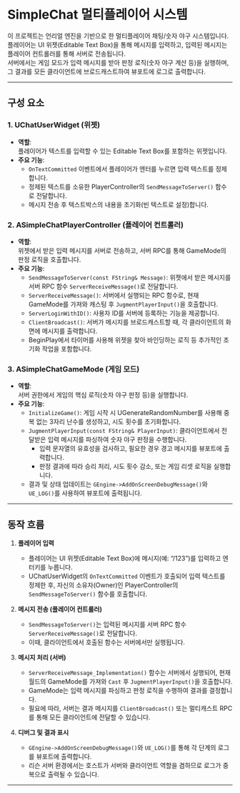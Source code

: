 # SimpleChat 멀티플레이어 시스템

이 프로젝트는 언리얼 엔진을 기반으로 한 멀티플레이어 채팅/숫자 야구 시스템입니다.  
플레이어는 UI 위젯(Editable Text Box)을 통해 메시지를 입력하고, 입력된 메시지는 플레이어 컨트롤러를 통해 서버로 전송됩니다.  
서버에서는 게임 모드가 입력 메시지를 받아 판정 로직(숫자 야구 계산 등)을 실행하며, 그 결과를 모든 클라이언트에 브로드캐스트하여 뷰포트에 로그로 출력합니다.

---

## 구성 요소

### 1. UChatUserWidget (위젯)
- **역할**:  
  플레이어가 텍스트를 입력할 수 있는 Editable Text Box를 포함하는 위젯입니다.
- **주요 기능**:
  - `OnTextCommitted` 이벤트에서 플레이어가 엔터를 누르면 입력 텍스트를 정제합니다.
  - 정제된 텍스트를 소유한 PlayerController의 `SendMessageToServer()` 함수로 전달합니다.
  - 메시지 전송 후 텍스트박스의 내용을 초기화(빈 텍스트로 설정)합니다.

### 2. ASimpleChatPlayerController (플레이어 컨트롤러)
- **역할**:  
  위젯에서 받은 입력 메시지를 서버로 전송하고, 서버 RPC를 통해 GameMode의 판정 로직을 호출합니다.
- **주요 기능**:
  - `SendMessageToServer(const FString& Message)`: 위젯에서 받은 메시지를 서버 RPC 함수 `ServerReceiveMessage()`로 전달합니다.
  - `ServerReceiveMessage()`: 서버에서 실행되는 RPC 함수로, 현재 GameMode를 가져와 캐스팅 후 `JugmentPlayerInput()`을 호출합니다.
  - `ServerLoginWithID()`: 사용자 ID를 서버에 등록하는 기능을 제공합니다.
  - `ClientBroadcast()`: 서버가 메시지를 브로드캐스트할 때, 각 클라이언트의 화면에 메시지를 출력합니다.
  - BeginPlay에서 타이머를 사용해 위젯을 찾아 바인딩하는 로직 등 추가적인 초기화 작업을 포함합니다.

### 3. ASimpleChatGameMode (게임 모드)
- **역할**:  
  서버 권한에서 게임의 핵심 로직(숫자 야구 판정 등)을 실행합니다.
- **주요 기능**:
  - `InitializeGame()`: 게임 시작 시 UGenerateRandomNumber를 사용해 중복 없는 3자리 난수를 생성하고, 시도 횟수를 초기화합니다.
  - `JugmentPlayerInput(const FString& PlayerInput)`: 클라이언트에서 전달받은 입력 메시지를 파싱하여 숫자 야구 판정을 수행합니다.
    - 입력 문자열의 유효성을 검사하고, 필요한 경우 경고 메시지를 뷰포트에 출력합니다.
    - 판정 결과에 따라 승리 처리, 시도 횟수 감소, 또는 게임 리셋 로직을 실행합니다.
  - 결과 및 상태 업데이트는 `GEngine->AddOnScreenDebugMessage()`와 `UE_LOG()`를 사용하여 뷰포트에 출력됩니다.

---

## 동작 흐름

1. **플레이어 입력**  
   - 플레이어는 UI 위젯(Editable Text Box)에 메시지(예: “/123”)를 입력하고 엔터키를 누릅니다.
   - UChatUserWidget의 `OnTextCommitted` 이벤트가 호출되어 입력 텍스트를 정제한 후, 자신의 소유자(Owner)인 PlayerController의 `SendMessageToServer()` 함수를 호출합니다.

2. **메시지 전송 (플레이어 컨트롤러)**  
   - `SendMessageToServer()`는 입력된 메시지를 서버 RPC 함수 `ServerReceiveMessage()`로 전달합니다.
   - 이때, 클라이언트에서 호출된 함수는 서버에서만 실행됩니다.

3. **메시지 처리 (서버)**  
   - `ServerReceiveMessage_Implementation()` 함수는 서버에서 실행되어, 현재 월드의 GameMode를 가져와 `Cast` 후 `JugmentPlayerInput()`을 호출합니다.
   - GameMode는 입력 메시지를 파싱하고 판정 로직을 수행하여 결과를 결정합니다.
   - 필요에 따라, 서버는 결과 메시지를 `ClientBroadcast()` 또는 멀티캐스트 RPC를 통해 모든 클라이언트에 전달할 수 있습니다.

4. **디버그 및 결과 표시**  
   - `GEngine->AddOnScreenDebugMessage()`와 `UE_LOG()`를 통해 각 단계의 로그를 뷰포트에 출력합니다.
   - 리슨 서버 환경에서는 호스트가 서버와 클라이언트 역할을 겸하므로 로그가 중복으로 출력될 수 있습니다.

---
